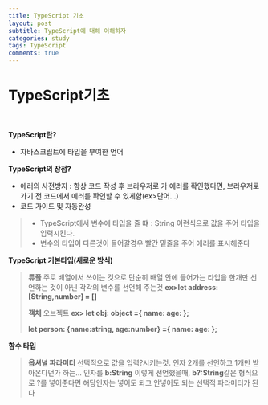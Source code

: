 ```yaml
---
title: TypeScript 기초
layout: post
subtitle: TypeScript에 대해 이해하자
categories: study
tags: TypeScript
comments: true
---
```


# TypeScript기초
<br>

  **TypeScript란?**
  - 자바스크립트에 타입을 부여한 언어

  **TypeScript의 장점?**
  - 에러의 사전방지 : 항상 코드 작성 후 브라우저로 가 에러를 확인했다면, 브라우저로 가기 전 코드에서 에러를 확인할 수 있게함(ex>단어...)
  - 코드 가이드 및 자동완성

  >- TypeScript에서 변수에 타입을 줄 떄 : String 이런식으로 값을 주어 타입을 입력시킨다.
  > - 변수의 타입이 다른것이 들어갈경우 빨간 밑줄을 주어 에러를 표시해준다

  **TypeScript 기본타입(새로운 방식)**
  >**튜플**
  >주로 배열에서 쓰이는 것으로 단순히 배열 안에 들어가는 타입을 한개만 선언하는 것이 아닌 각각의 변수를 선언해 주는것
  >**ex>let address: [String,number] = []**
  >
  >**객체**
  >오브젝트
  >**ex>
  >let obj: object ={
  >name:
  >age:
  >};**
  >
  >**let person: {name:string, age:number} ={
  >name:
  >age:
  >};**

  **함수 타입**
  >**옵셔널 파라미터**
  >선택적으로 값을 입력?시키는것.
  >인자 2개를 선언하고 1개만 받아온다던가 하는...
  >인자를 **b:String** 이렇게 선언했을때, **b?:String**같은 형식으로 ?를 넣어준다면 해당인자는 넣어도 되고 안넣어도 되는 선택적 파라미터가 된다
